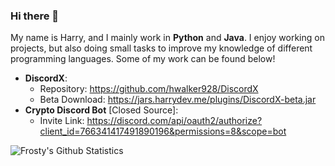 ### Hi there 👋

My name is Harry, and I mainly work in **Python** and **Java**. I enjoy working on projects, but also doing small tasks to improve my knowledge of different programming languages. Some of my work can be found below!

- **DiscordX**:
    - Repository: https://github.com/hwalker928/DiscordX
    - Beta Download: https://jars.harrydev.me/plugins/DiscordX-beta.jar
- **Crypto Discord Bot** [Closed Source]:
    - Invite Link: https://discord.com/api/oauth2/authorize?client_id=766341417491890196&permissions=8&scope=bot
    
<img align="left" alt="Frosty's Github Statistics" src="https://github-readme-stats.vercel.app/api?username=hwalker928&show_icons=true&hide_border=true&theme=dark&icon_color=00f6ff&count_private=true&include_all_commits=true" /> <br />
